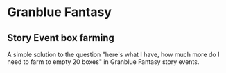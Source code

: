 # Granblue Fantasy
## Story Event box farming
A simple solution to the question "here's what I have, how much more do I need to farm to empty 20 boxes" in Granblue Fantasy story events.
